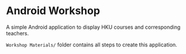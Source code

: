 # Android Workshop

A simple Android application to display HKU courses and corresponding teachers.

`Workshop Materials/` folder contains all steps to create this application.
